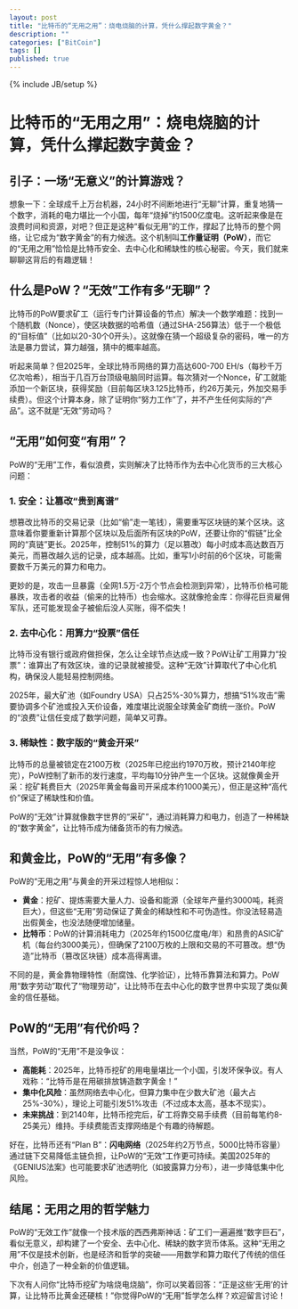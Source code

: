 ```yaml
---
layout: post
title: "比特币的“无用之用”：烧电烧脑的计算，凭什么撑起数字黄金？"
description: ""
categories: ["BitCoin"]
tags: []
published: true
---
```

{% include JB/setup %}


# 比特币的“无用之用”：烧电烧脑的计算，凭什么撑起数字黄金？

## 引子：一场“无意义”的计算游戏？

想象一下：全球成千上万台机器，24小时不间断地进行“无聊”计算，重复地猜一个数字，消耗的电力堪比一个小国，每年“烧掉”约1500亿度电。这听起来像是在浪费时间和资源，对吧？但正是这种“看似无用”的工作，撑起了比特币的整个网络，让它成为“数字黄金”的有力候选。这个机制叫**工作量证明（PoW）**，而它的“无用之用”恰恰是比特币安全、去中心化和稀缺性的核心秘密。今天，我们就来聊聊这背后的有趣逻辑！

## 什么是PoW？“无效”工作有多“无聊”？

比特币的PoW要求矿工（运行专门计算设备的节点）解决一个数学难题：找到一个随机数（Nonce），使区块数据的哈希值（通过SHA-256算法）低于一个极低的“目标值”（比如以20-30个0开头）。这就像在猜一个超级复杂的密码，唯一的方法是暴力尝试，算力越强，猜中的概率越高。

听起来简单？但2025年，全球比特币网络的算力高达600-700 EH/s（每秒千万亿次哈希），相当于几百万台顶级电脑同时运算。每次猜对一个Nonce，矿工就能添加一个新区块，获得奖励（目前每区块3.125比特币，约26万美元，外加交易手续费）。但这个计算本身，除了证明你“努力工作”了，并不产生任何实际的“产品”。这不就是“无效”劳动吗？

## “无用”如何变“有用”？

PoW的“无用”工作，看似浪费，实则解决了比特币作为去中心化货币的三大核心问题：

### 1. 安全：让篡改“贵到离谱”
想篡改比特币的交易记录（比如“偷”走一笔钱），需要重写区块链的某个区块。这意味着你要重新计算那个区块以及后面所有区块的PoW，还要让你的“假链”比全网的“真链”更长。2025年，控制51%的算力（足以篡改）每小时成本高达数百万美元，而篡改越久远的记录，成本越高。比如，重写1小时前的6个区块，可能需要数千万美元的算力和电力。

更妙的是，攻击一旦暴露（全网1.5万-2万个节点会检测到异常），比特币价格可能暴跌，攻击者的收益（偷来的比特币）也会缩水。这就像抢金库：你得花巨资雇佣军队，还可能发现金子被偷后没人买账，得不偿失！

### 2. 去中心化：用算力“投票”信任
比特币没有银行或政府做担保，怎么让全球节点达成一致？PoW让矿工用算力“投票”：谁算出了有效区块，谁的记录就被接受。这种“无效”计算取代了中心化机构，确保没人能轻易控制网络。

2025年，最大矿池（如Foundry USA）只占25%-30%算力，想搞“51%攻击”需要协调多个矿池或投入天价设备，难度堪比说服全球黄金矿商统一涨价。PoW的“浪费”让信任变成了数学问题，简单又可靠。

### 3. 稀缺性：数字版的“黄金开采”
比特币的总量被锁定在2100万枚（2025年已挖出约1970万枚，预计2140年挖完），PoW控制了新币的发行速度，平均每10分钟产生一个区块。这就像黄金开采：挖矿耗费巨大（2025年黄金每盎司开采成本约1000美元），但正是这种“高代价”保证了稀缺性和价值。

PoW的“无效”计算就像数字世界的“采矿”，通过消耗算力和电力，创造了一种稀缺的“数字黄金”，让比特币成为储备货币的有力候选。

## 和黄金比，PoW的“无用”有多像？

PoW的“无用之用”与黄金的开采过程惊人地相似：
- **黄金**：挖矿、提炼需要大量人力、设备和能源（全球年产量约3000吨，耗资巨大），但这些“无用”劳动保证了黄金的稀缺性和不可伪造性。你没法轻易造出假黄金，也没法随便增加储量。
- **比特币**：PoW的计算消耗电力（2025年约1500亿度电/年）和昂贵的ASIC矿机（每台约3000美元），但确保了2100万枚的上限和交易的不可篡改。想“伪造”比特币（篡改区块链）成本高得离谱。

不同的是，黄金靠物理特性（耐腐蚀、化学验证），比特币靠算法和算力。PoW用“数字劳动”取代了“物理劳动”，让比特币在去中心化的数字世界中实现了类似黄金的信任基础。

## PoW的“无用”有代价吗？

当然，PoW的“无用”不是没争议：
- **高能耗**：2025年，比特币挖矿的用电量堪比一个小国，引发环保争议。有人戏称：“比特币是在用碳排放铸造数字黄金！”
- **集中化风险**：虽然网络去中心化，但算力集中在少数大矿池（最大占25%-30%），理论上可能引发51%攻击（不过成本太高，基本不现实）。
- **未来挑战**：到2140年，比特币挖完后，矿工将靠交易手续费（目前每笔约8-25美元）维持。手续费能否支撑网络是个有趣的待解题。

好在，比特币还有“Plan B”：**闪电网络**（2025年约2万节点，5000比特币容量）通过链下交易降低主链负担，让PoW的“无效”工作更可持续。美国2025年的《GENIUS法案》也可能要求矿池透明化（如披露算力分布），进一步降低集中化风险。

## 结尾：无用之用的哲学魅力

PoW的“无效工作”就像一个技术版的西西弗斯神话：矿工们一遍遍推“数字巨石”，看似无意义，却构建了一个安全、去中心化、稀缺的数字货币体系。这种“无用之用”不仅是技术创新，也是经济和哲学的突破——用数学和算力取代了传统的信任中介，创造了一种全新的价值逻辑。

下次有人问你“比特币挖矿为啥烧电烧脑”，你可以笑着回答：“正是这些‘无用’的计算，让比特币比黄金还硬核！”你觉得PoW的“无用”哲学怎么样？欢迎留言讨论！